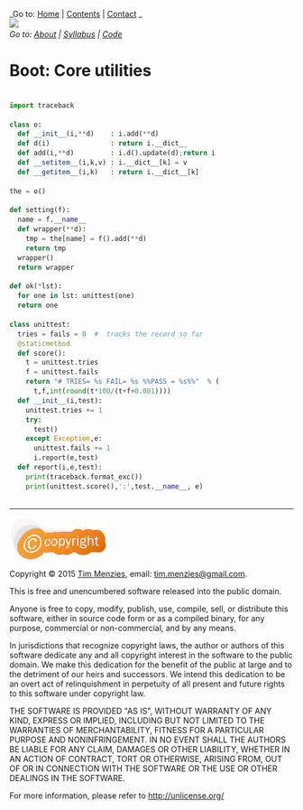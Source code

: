 
_Go to: [Home](https://github.com/txt/mase/blob/master/README.md) | [Contents](https://github.com/txt/mase/blob/master/TOC.md) | [Contact](http://menzies.us) _  
[<img width=900 src="https://raw.githubusercontent.com/txt/mase/master/img/banner.png">](https://github.com/txt/mase/blob/master/README.md)    
_Go to: [About](https://github.com/txt/mase/blob/master/ABOUT.md) | [Syllabus](https://github.com/txt/mase/blob/master/SYLLABUS.md) | [Code](https://github.com/txt/mase/tree/master/src)_



# Boot: Core utilities

````python

import traceback

class o:
  def __init__(i,**d)    : i.add(**d)
  def d(i)               : return i.__dict__
  def add(i,**d)         : i.d().update(d);return i
  def __setitem__(i,k,v) : i.__dict__[k] = v
  def __getitem__(i,k)   : return i.__dict__[k] 

the = o()

def setting(f):
  name = f.__name__
  def wrapper(**d):
    tmp = the[name] = f().add(**d)
    return tmp
  wrapper()
  return wrapper

def ok(*lst):
  for one in lst: unittest(one)
  return one

class unittest:
  tries = fails = 0  #  tracks the record so far
  @staticmethod
  def score():
    t = unittest.tries
    f = unittest.fails
    return "# TRIES= %s FAIL= %s %%PASS = %s%%"  % (
      t,f,int(round(t*100/(t+f+0.001))))
  def __init__(i,test):
    unittest.tries += 1
    try:
      test()
    except Exception,e:
      unittest.fails += 1
      i.report(e,test)
  def report(i,e,test):
    print(traceback.format_exc())
    print(unittest.score(),':',test.__name__, e)
    
````

__________


![lic](img/license.png)

Copyright © 2015 [Tim Menzies](http://menzies.us), email: <tim.menzies@gmail.com>.

This is free and unencumbered software released into the public domain.

Anyone is free to copy, modify, publish, use, compile, sell, or
distribute this software, either in source code form or as a compiled
binary, for any purpose, commercial or non-commercial, and by any
means.

In jurisdictions that recognize copyright laws, the author or authors
of this software dedicate any and all copyright interest in the
software to the public domain. We make this dedication for the benefit
of the public at large and to the detriment of our heirs and
successors. We intend this dedication to be an overt act of
relinquishment in perpetuity of all present and future rights to this
software under copyright law.

THE SOFTWARE IS PROVIDED "AS IS", WITHOUT WARRANTY OF ANY KIND,
EXPRESS OR IMPLIED, INCLUDING BUT NOT LIMITED TO THE WARRANTIES OF
MERCHANTABILITY, FITNESS FOR A PARTICULAR PURPOSE AND NONINFRINGEMENT.
IN NO EVENT SHALL THE AUTHORS BE LIABLE FOR ANY CLAIM, DAMAGES OR
OTHER LIABILITY, WHETHER IN AN ACTION OF CONTRACT, TORT OR OTHERWISE,
ARISING FROM, OUT OF OR IN CONNECTION WITH THE SOFTWARE OR THE USE OR
OTHER DEALINGS IN THE SOFTWARE.

For more information, please refer to <http://unlicense.org/>

